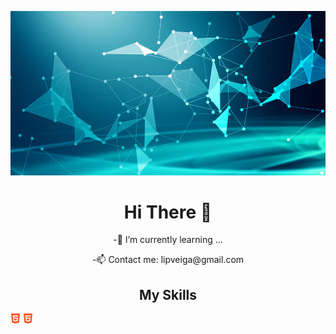 ![Cover](https://github.com/LipDesigns/LipDesigns/blob/main/img/285823f61c7ed73.jpg)

<h1 align=center>Hi There 👋</h1>

<p align=center>-🌱 I’m currently learning ... </p>

<p align=center>-📫 Contact me: lipveiga@gmail.com </p>

<h2 align=center>My Skills</h2>

<div>
        <img src="https://github.com/LipDesigns/LipDesigns/blob/main/img/html-5.png">
        <img src="https://github.com/LipDesigns/LipDesigns/blob/main/img/html-5.png">
</div>
